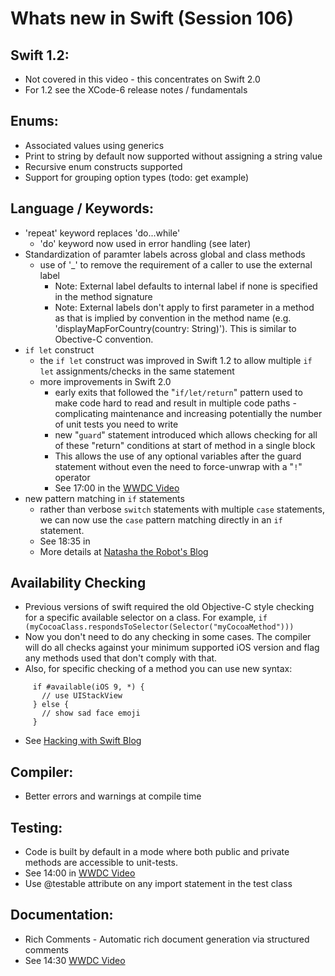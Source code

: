 # Whats new in Swift (Session 106)

## Swift 1.2:
* Not covered in this video - this concentrates on Swift 2.0
* For 1.2 see the XCode-6 release notes / fundamentals

## Enums:
* Associated values using generics
* Print to string by default now supported without assigning a string value
* Recursive enum constructs supported
* Support for grouping option types (todo: get example)

## Language / Keywords:
* 'repeat' keyword replaces 'do...while'
  * 'do' keyword now used in error handling (see later)
* Standardization of paramter labels across global and class methods
  * use of '_' to remove the requirement of a caller to use the external label
    * Note: External label defaults to internal label if none is specified in the method signature
    * Note: External labels don't apply to first parameter in a method as that is implied by convention in the method name (e.g. 'displayMapForCountry(country: String)'). This is similar to Obective-C convention.
* `if let` construct
  * the `if let` construct was improved in Swift 1.2 to allow multiple `if let` assignments/checks in the same statement
  * more improvements in Swift 2.0
    * early exits that followed the "`if/let/return`" pattern used to make code hard to read and result in multiple code paths - complicating maintenance and increasing potentially the number of unit tests you need to write
    * new "`guard`" statement introduced which allows checking for all of these "return" conditions at start of method in a single block
    * This allows the use of any optional variables after the guard statement without even the need to force-unwrap with a "`!`" operator
    * See 17:00 in the [WWDC Video](https://developer.apple.com/videos/play/wwdc2015-106/)
* new pattern matching in `if` statements
  * rather than verbose `switch` statements with multiple `case` statements, we can now use the `case` pattern matching directly in an `if` statement. 
  * See 18:35 in 
  * More details at [Natasha the Robot's Blog](http://natashatherobot.com/swift-2-pattern-matching-with-if-case/)

## Availability Checking
* Previous versions of swift required the old Objective-C style checking for a specific available selector on a class. For example, `if (myCocoaClass.respondsToSelector(Selector("myCocoaMethod")))`
* Now you don't need to do any checking in some cases. The compiler will do all checks against your minimum supported iOS version and flag any methods used that don't comply with that.
* Also, for specific checking of a method you can use new syntax: 
```
     if #available(iOS 9, *) {
       // use UIStackView
     } else {
       // show sad face emoji
     }
```
* See [Hacking with Swift Blog](https://www.hackingwithswift.com/new-syntax-swift-2-availability-checking)

## Compiler:
* Better errors and warnings at compile time

## Testing: 
* Code is built by default in a mode where both public and private methods are accessible to unit-tests. 
* See 14:00 in [WWDC Video](https://developer.apple.com/videos/play/wwdc2015-106/)
* Use @testable attribute on any import statement in the test class 

## Documentation:
* Rich Comments - Automatic rich document generation via structured comments 
* See 14:30 [WWDC Video](https://developer.apple.com/videos/play/wwdc2015-106/)


